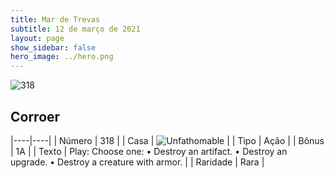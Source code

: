 ```yaml
---
title: Mar de Trevas
subtitle: 12 de março de 2021
layout: page
show_sidebar: false
hero_image: ../hero.png
---
```


![318](https://cdn.keyforgegame.com/media/card_front/pt/496_318_4RR6GQXQJ45P_pt.png)

## Corroer

|----|----|
| Número | 318 |
| Casa | ![Unfathomable](https://archonarcana.com/images/thumb/1/10/Unfathomable.png/22px-Unfathomable.png "Abissais") |
| Tipo | Ação |
| Bônus | 1A |
| Texto | Play: Choose one:  • Destroy an artifact.  • Destroy an upgrade.  • Destroy a creature with armor. |
| Raridade | Rara |
